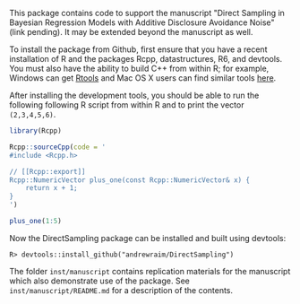 This package contains code to support the manuscript "Direct Sampling in
Bayesian Regression Models with Additive Disclosure Avoidance Noise" (link
pending). It may be extended beyond the manuscript as well.

To install the package from Github, first ensure that you have a recent
installation of R and the packages Rcpp, datastructures, R6, and devtools.
You must also have the ability to build C++ from within R; for example, Windows
can get [Rtools](https://cran.r-project.org/bin/windows/Rtools/) and Mac OS X
users can find similar tools
[here](https://cran.r-project.org/bin/macosx/tools/).

After installing the development tools, you should be able to run the following
following R script from within R and to print the vector `(2,3,4,5,6)`.

```r
library(Rcpp)

Rcpp::sourceCpp(code = '
#include <Rcpp.h>

// [[Rcpp::export]]
Rcpp::NumericVector plus_one(const Rcpp::NumericVector& x) {
	return x + 1;
}
')

plus_one(1:5)
```

Now the DirectSampling package can be installed and built using devtools:
```
R> devtools::install_github("andrewraim/DirectSampling")
```

The folder `inst/manuscript` contains replication materials for the manuscript
which also demonstrate use of the package. See `inst/manuscript/README.md` for
a description of the contents.

